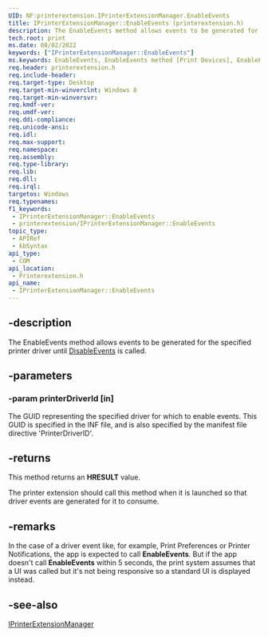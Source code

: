 ```yaml
---
UID: NF:printerextension.IPrinterExtensionManager.EnableEvents
title: IPrinterExtensionManager::EnableEvents (printerextension.h)
description: The EnableEvents method allows events to be generated for the specified printer driver until DisableEvents is called.
tech.root: print
ms.date: 08/02/2022
keywords: ["IPrinterExtensionManager::EnableEvents"]
ms.keywords: EnableEvents, EnableEvents method [Print Devices], EnableEvents method [Print Devices],IPrinterExtensionManager interface, IPrinterExtensionManager interface [Print Devices],EnableEvents method, IPrinterExtensionManager.EnableEvents, IPrinterExtensionManager::EnableEvents, print.iprinterextensionmanager_enableevents, printerextension/IPrinterExtensionManager::EnableEvents
req.header: printerextension.h
req.include-header: 
req.target-type: Desktop
req.target-min-winverclnt: Windows 8
req.target-min-winversvr: 
req.kmdf-ver: 
req.umdf-ver: 
req.ddi-compliance: 
req.unicode-ansi: 
req.idl: 
req.max-support: 
req.namespace: 
req.assembly: 
req.type-library: 
req.lib: 
req.dll: 
req.irql: 
targetos: Windows
req.typenames: 
f1_keywords:
 - IPrinterExtensionManager::EnableEvents
 - printerextension/IPrinterExtensionManager::EnableEvents
topic_type:
 - APIRef
 - kbSyntax
api_type:
 - COM
api_location:
 - Printerextension.h
api_name:
 - IPrinterExtensionManager::EnableEvents
---
```


## -description

The EnableEvents method allows events to be generated for the specified printer driver until  [DisableEvents](/windows-hardware/drivers/ddi/printerextension/nf-printerextension-iprinterextensionmanager-disableevents) is called.

## -parameters

### -param printerDriverId [in]

The GUID representing the specified driver for which to enable events. This GUID is specified in the INF file, and is also specified by the manifest file directive 'PrinterDriverID'.

## -returns

This method returns an **HRESULT** value.

The printer extension should call this method when it is launched so that driver events are generated for it to consume.

## -remarks

In the case of a driver event like, for example, Print Preferences or Printer Notifications, the app is expected to call **EnableEvents**. But if the app doesn't call **EnableEvents** within 5 seconds, the print system assumes that a UI was  called but it's not being responsive so a standard UI is displayed instead.

## -see-also

[IPrinterExtensionManager](/windows-hardware/drivers/ddi/printerextension/nn-printerextension-iprinterextensionmanager)

